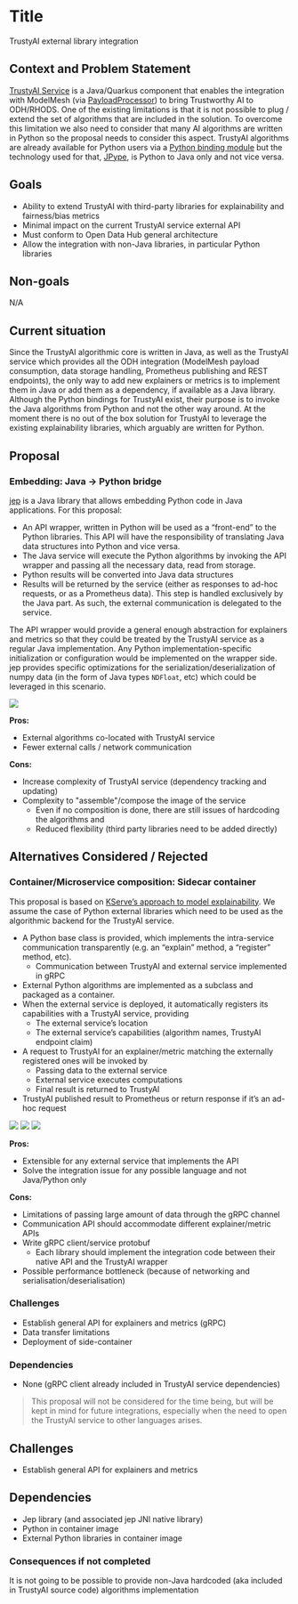 # Title

TrustyAI external library integration

## Context and Problem Statement

[TrustyAI Service](https://github.com/trustyai-explainability/trustyai-explainability/tree/main/explainability-service) is a Java/Quarkus component that enables the integration with ModelMesh (via [PayloadProcessor](https://github.com/kserve/modelmesh/pull/84)) to bring Trustworthy AI to ODH/RHODS. One of the existing limitations is that it is not possible to plug / extend the set of algorithms that are included in the solution.
To overcome this limitation we also need to consider that many AI algorithms are written in Python so the proposal needs to consider this aspect. TrustyAI algorithms are already available for Python users via a [Python binding module](https://github.com/trustyai-explainability/trustyai-explainability-python) but the technology used for that, [JPype](https://github.com/jpype-project/jpype), is Python to Java only and not vice versa.

## Goals

* Ability to extend TrustyAI with third-party libraries for explainability and fairness/bias metrics
* Minimal impact on the current TrustyAI service external API
* Must conform to Open Data Hub general architecture
* Allow the integration with non-Java libraries, in particular Python libraries

## Non-goals

N/A

## Current situation

Since the TrustyAI algorithmic core is written in Java, as well as the TrustyAI service which provides all the ODH integration (ModelMesh payload consumption, data storage handling, Prometheus publishing and REST endpoints), the only way to add new explainers or metrics is to implement them in Java or add them as a dependency, if available as a Java library.
Although the Python bindings for TrustyAI exist, their purpose is to invoke the Java algorithms from Python and not the other way around.
At the moment there is no out of the box solution for TrustyAI to leverage the existing explainability libraries, which arguably are written for Python.

## Proposal

### Embedding: Java -> Python bridge

[jep](https://github.com/ninia/jep) is a Java library that allows embedding Python code in Java applications.
For this proposal:

* An API wrapper, written in Python will be used as a “front-end” to the Python libraries. This API will have the responsibility of translating Java data structures into Python and vice versa.
* The Java service will execute the Python algorithms by invoking the API wrapper and passing all the necessary data, read from storage.
* Python results will be converted into Java data structures
* Results will be returned by the service (either as responses to ad-hoc requests, or as a Prometheus data). This step is handled exclusively by the Java part. As such, the external communication is delegated to the service.

The API wrapper would provide a general enough abstraction for explainers and metrics so that they could be treated by the TrustyAI service as a regular Java implementation. Any Python implementation-specific initialization or configuration would be implemented on the wrapper side.
jep provides specific optimizations for the serialization/deserialization of numpy data (in the form of Java types `NDFloat`, etc) which could be leveraged in this scenario.

![](assets/ADR-0001-a.png)

**Pros:**

* External algorithms co-located with TrustyAI service
* Fewer external calls / network communication

**Cons:**

* Increase complexity of TrustyAI service (dependency tracking and updating)
* Complexity to "assemble"/compose the image of the service
  * Even if no composition is done, there are still issues of hardcoding the algorithms and
  * Reduced flexibility (third party libraries need to be added directly)

## Alternatives Considered / Rejected

### Container/Microservice composition: Sidecar container

This proposal is based on [KServe’s approach to model explainability](https://kserve.github.io/website/0.8/modelserving/explainer/explainer/#inferenceservice-explainer). We assume the case of Python external libraries which need to be used as the algorithmic backend for the TrustyAI service.

* A Python base class is provided, which implements the intra-service communication transparently (e.g. an “explain” method, a “register” method, etc).
  * Communication between TrustyAI and external service implemented in gRPC
* External Python algorithms are implemented as a subclass and packaged as a container.
* When the external service is deployed, it automatically registers its capabilities with a TrustyAI service, providing
  * The external service’s location
  * The external service’s capabilities (algorithm names, TrustyAI endpoint claim)
* A request to TrustyAI for an explainer/metric matching the externally registered ones will be invoked by
  * Passing data to the external service
  * External service executes computations
  * Final result is returned to TrustyAI
* TrustyAI published result to Prometheus or return response if it’s an ad-hoc request

![](assets/ADR-0001-b.png)
![](assets/ADR-0001-c.png)
![](assets/ADR-0001-d.png)

**Pros:**

* Extensible for any external service that implements the API
* Solve the integration issue for any possible language and not Java/Python only 

**Cons:**

* Limitations of passing large amount of data through the gRPC channel
* Communication API should accommodate different explainer/metric APIs
* Write gRPC client/service protobuf
  * Each library should implement the integration code between their native API and the TrustyAI wrapper
* Possible performance bottleneck (because of networking and serialisation/deserialisation)

### Challenges

* Establish general API for explainers and metrics (gRPC)
* Data transfer limitations
* Deployment of side-container

### Dependencies

* None (gRPC client already included in TrustyAI service dependencies)

> This proposal will not be considered for the time being, but will be kept in mind for future integrations, especially when the need to open the TrustyAI service to other languages arises.

## Challenges

* Establish general API for explainers and metrics

## Dependencies

* Jep library (and associated jep JNI native library)
* Python in container image
* External Python libraries in container image


### Consequences if not completed

It is not going to be possible to provide non-Java hardcoded (aka included in TrustyAI source code) algorithms implementation
